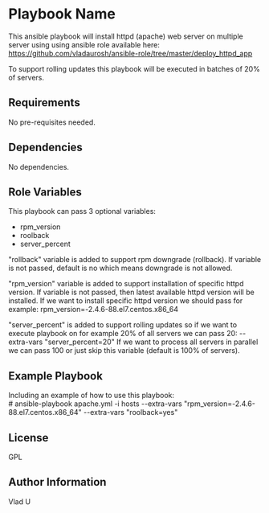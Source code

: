 Playbook Name
=========

This ansible playbook will install httpd (apache) web server on multiple server using using ansible role available here:
https://github.com/vladaurosh/ansible-role/tree/master/deploy_httpd_app

To support rolling updates this playbook will be executed in batches of 20% of servers. 

Requirements
------------

No pre-requisites needed.

Dependencies
------------

No dependencies.

Role Variables
--------------

This playbook can pass 3 optional variables:
- rpm_version
- roolback
- server_percent

"rollback" variable is added to support rpm downgrade (rollback). If variable is not passed, default is no which means downgrade is not allowed.

"rpm_version" variable is added to support installation of specific httpd version. If variable is not passed, then latest available httpd version will be installed. If we want to install specific httpd version we should pass for example:
rpm_version=-2.4.6-88.el7.centos.x86_64

"server_percent" is added to support rolling updates so if we want to execute playbook on for example 20% of all servers we can pass 20:
--extra-vars "server_percent=20"
If we want to process all servers in parallel we can pass 100 or just skip this variable (default is 100% of servers).                             

Example Playbook
----------------

Including an example of how to use this playbook:                       
 \# ansible-playbook apache.yml -i hosts --extra-vars "rpm_version=-2.4.6-88.el7.centos.x86_64" --extra-vars "roolback=yes"

License
-------

GPL

Author Information
------------------

Vlad U
